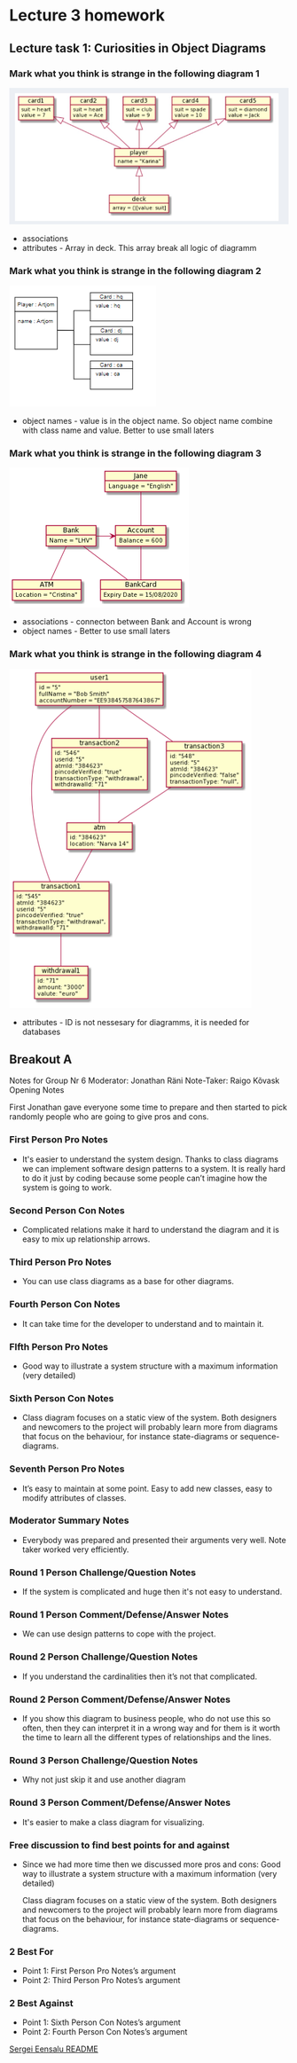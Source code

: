 # Lecture 3 homework

## Lecture task 1: Curiosities in Object Diagrams

### Mark what you think is strange in the following diagram 1

![image](images/lecture_3_diagramm_1.png)

- associations
- attributes - Array in deck. This array break all logic of diagramm


### Mark what you think is strange in the following diagram 2

![image](images/lecture_3_diagramm_2.png)

 - object names - value is in the object name. So object name combine with class name and value. Better to use small laters 


### Mark what you think is strange in the following diagram 3

![image](images/lecture_3_diagramm_3.png)

- associations - connecton between Bank and Account  is wrong
- object names - Better to use small laters 

### Mark what you think is strange in the following diagram 4

![image](images/lecture_3_diagramm_4.png)

- attributes - ID is not nessesary for diagramms, it is needed for databases

## Breakout A

Notes for Group Nr 6
Moderator: Jonathan Räni
Note-Taker: Raigo Kõvask
Opening Notes

First Jonathan gave everyone some time to prepare and then started to pick randomly people who are going to give pros and cons.

### First Person Pro Notes 
 - It's easier to understand the system design. Thanks to class diagrams we can implement software design patterns to a system. It is really hard to do it just by coding because some people can’t imagine how the system is going to work.
### Second Person Con Notes 
 - Complicated relations make it hard to understand the diagram and it is easy to mix up relationship arrows.
### Third Person Pro Notes 
 - You can use class diagrams as a base for other diagrams.
### Fourth Person Con Notes 
 - It can take time for the developer to understand and to maintain it.
### FIfth Person Pro Notes
 - Good way to illustrate a system structure with a maximum information (very detailed)
### Sixth Person Con Notes 
 - Class diagram focuses on a static view of the system. Both designers and newcomers to the project will probably learn more from diagrams that focus on the behaviour, for instance state-diagrams or sequence-diagrams.
### Seventh Person Pro Notes
 - It’s easy to maintain at some point. Easy to add new classes, easy to modify attributes of classes.
### Moderator Summary Notes
 - Everybody was prepared and presented their arguments very well.
Note taker worked very efficiently.
### Round 1 Person Challenge/Question Notes
 - If the system is complicated and huge then it's not easy to understand.
### Round 1 Person Comment/Defense/Answer Notes
 - We can use design patterns to cope with the project.
### Round 2 Person Challenge/Question Notes
 - If you understand the cardinalities then it’s not that complicated.
### Round 2 Person Comment/Defense/Answer Notes
 - If you show this diagram to business people, who do not use this so often, then they can interpret it in a wrong way and for them is it worth the time to learn all the different types of relationships and the lines.
### Round 3 Person Challenge/Question Notes
 - Why not just skip it and use another diagram
### Round 3 Person Comment/Defense/Answer Notes
 - It's easier to make a class diagram for visualizing.


### Free discussion to find best points for and against
 - Since we had more time then we discussed more pros and cons:
    Good way to illustrate a system structure with a maximum information (very detailed)

    Class diagram focuses on a static view of the system. Both designers and newcomers to the project will probably learn more from diagrams that focus on the behaviour, for instance state-diagrams or sequence-diagrams.
### 2 Best For
 - Point 1: First Person Pro Notes’s argument
 - Point 2: Third Person Pro Notes’s argument
### 2 Best Against
 - Point 1: Sixth Person Con Notes’s argument
 - Point 2: Fourth Person Con Notes’s argument

[Sergei Eensalu README](/Sergei%20Eensalu/README.md)



